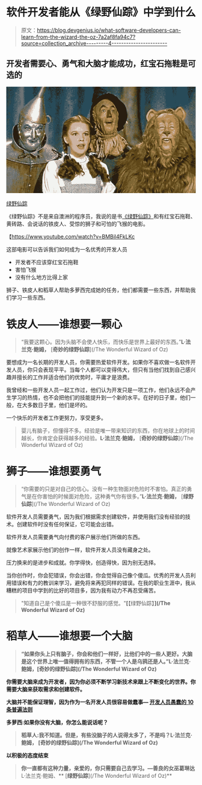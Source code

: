 # 软件开发者能从《绿野仙踪》中学到什么

> 原文：<https://blog.devgenius.io/what-software-developers-can-learn-from-the-wizard-the-oz-7a2af8fa94c7?source=collection_archive---------4----------------------->

## 开发者需要心、勇气和大脑才能成功，红宝石拖鞋是可选的

![](img/07c12d0a3342d5a0abc1b45a5ac1a3ca.png)

[绿野仙踪](https://lauraashurst.com/2020/09/15/what-does-courage-look-like)

《绿野仙踪》不是来自澳洲的程序员，我说的是书[《绿野仙踪》](https://amzn.to/3gM7QLa)和有红宝石拖鞋、黄砖路、会说话的铁皮人、受惊的狮子和可怕的飞猴的电影。

【https://www.youtube.com/watch?v=BMBil4FkLKc 

这部电影可以告诉我们如何成为一名优秀的开发人员

*   开发者不应该穿红宝石拖鞋
*   害怕飞猴
*   没有什么地方比得上家

狮子、铁皮人和稻草人帮助多萝西完成她的任务，他们都需要一些东西，并帮助我们学习一些东西。

# **铁皮人——谁想要一颗心**

> “我要这颗心。因为头脑不会使人快乐，而快乐是世界上最好的东西。”**L·法兰克·鲍姆，** [**奇妙的绿野仙踪**](/The Wonderful Wizard of Oz)

要想成为一名长期的开发人员，你需要热爱软件开发。如果你不喜欢做一名软件开发人员，你只会表现平平。当每个人都可以变得伟大，但只有当他们找到自己感兴趣并擅长的工作并适合他们的优势时，平庸才是浪费。

我曾经和一些开发人员一起工作过，他们认为开发只是一项工作，他们永远不会产生学习的热情，也不会把他们的技能提升到一个新的水平。在好的日子里，他们一般，在大多数日子里，他们是坏的。

一个快乐的开发者工作更努力，享受更多。

> 婴儿有脑子，但懂得不多。经验是唯一带来知识的东西，你在地球上的时间越长，你肯定会获得越多的经验。**L·法兰克·鲍姆，** [**奇妙的绿野仙踪**](/The Wonderful Wizard of Oz)

# 狮子——谁想要勇气

> “你需要的只是对自己的信心。没有一种生物面对危险时不害怕。真正的勇气是在你害怕的时候面对危险，这种勇气你有很多。”**L·法兰克·鲍姆，** [**绿野仙踪**](/The Wonderful Wizard of Oz)

软件开发人员需要勇气，因为我们根据需求创建软件，并使用我们没有经验的技术。创建软件时没有任何保证，它可能会出错。

软件开发人员需要勇气向付费的客户展示他们所做的东西。

就像艺术家展示他们的创作一样，软件开发人员没有藏身之处。

压力换来的是进步和成就。你学得快，创造得快，因为别无选择。

当你创作时，你会犯错误，你会出错，你会觉得自己像个傻瓜。优秀的开发人员利用错误和有力的教训来学习，避免将来再犯同样的错误。在我的职业生涯中，我从糟糕的项目中学到的比好的项目多，因为我有动力不再忍受痛苦。

> "知道自己是个傻瓜是一种很不舒服的感觉。"**[**【绿野仙踪】**](/The Wonderful Wizard of Oz)**

# **稻草人——谁想要一个大脑**

> **“如果你头上只有脑子，你会和他们一样好，比他们中的一些人更好。大脑是这个世界上唯一值得拥有的东西，不管一个人是乌鸦还是人。”L·法兰克·鲍姆，[奇妙的绿野仙踪](/The Wonderful Wizard of Oz)**

**你需要大脑来成为开发者，因为你必须不断学习新技术来跟上不断变化的世界。你需要大脑来获取需求和创建软件。**

**大脑并不能保证理智，因为作为一名开发人员很容易做蠢事— [开发人员愚蠢的 10 条普遍法则](/the-10-universal-laws-of-developer-stupidity-ccda23e91ee7)**

**多萝西:如果你没有大脑，你怎么能说话呢？**

> **稻草人:我不知道。但是，有些没脑子的人说得太多了，不是吗？**L·法兰克·鲍姆，** [**奇妙的绿野仙踪**](/The Wonderful Wizard of Oz)**

**以积极的态度结束**

> **你一直都有这种力量，亲爱的，你只需要自己去学习。—善良的女巫葛琳达**L·法兰克·鲍姆、** [**绿野仙踪**](/The Wonderful Wizard of Oz)**